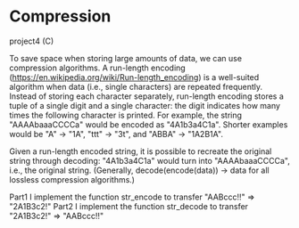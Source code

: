 # Compression
project4 (C)

To save space when storing large amounts of data, we can use compression algorithms.
A run-length encoding (https://en.wikipedia.org/wiki/Run-length_encoding) is a well-suited algorithm when data (i.e., single characters) are repeated frequently. Instead of storing each character separately, run-length encoding stores a tuple of a single digit and a single character: the digit indicates how many times the following character is printed. For example, the string "AAAAbaaaCCCCa" would be encoded as "4A1b3a4C1a". Shorter examples would be "A" -> "1A", "ttt" -> "3t", and "ABBA" -> "1A2B1A".

Given a run-length encoded string, it is possible to recreate the original string through decoding: "4A1b3a4C1a" would turn into "AAAAbaaaCCCCa", i.e., the original string. (Generally, decode(encode(data)) -> data for all lossless compression algorithms.)

Part1 I implement the function str_encode to transfer "AABccc!!" => "2A1B3c2!"
Part2 I implement the function str_decode to transfer "2A1B3c2!" => "AABccc!!"
